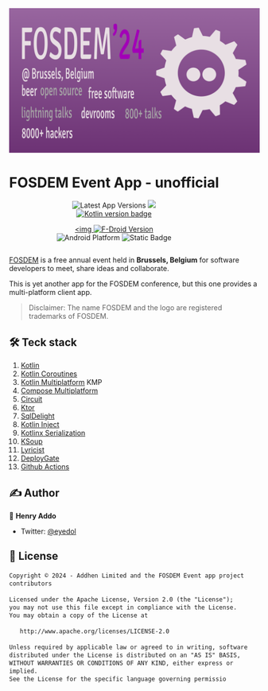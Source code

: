 <picture>
  <source media="(prefers-color-scheme: dark)" srcset="docs/assets/images/cover-dark.png">
  <source media="(prefers-color-scheme: light)" srcset="docs/assets/images/cover-light.png">
  <img alt="app-cover-readme-file" src="docs/assets/images/cover-dark.png">
</picture>


<div style="display: inline-block"  align="center">
	<h1>FOSDEM Event App - unofficial</h1>
	<p>
		<img src="https://img.shields.io/github/v/release/eyedol/fosdem?style=flat" alt="Latest App Versions">
  		<a href="https://f-droid.org/en/packages/com.addhen.fosdem.android.app">
<img src="https://img.shields.io/f-droid/v/com.addhen.fosdem.android.app?style=flat" />
</a>
<br />
<a href="https://kotlinlang.org">
<img alt="Kotlin version badge" src="https://img.shields.io/badge/dynamic/toml?url=https://raw.githubusercontent.com/eyedol/fosdem/trunk/gradle/libs.versions.toml&query=versions.kotlin&style=flat&logo=kotlin&label=Kotlin">
</a>

<a href="https://f-droid.org/en/packages/com.addhen.fosdem.android.app/"><img <img alt="F-Droid Version" src="https://img.shields.io/f-droid/v/com.addhen.fosdem.android.app">
</a>
<br />
<img alt="Android Platform" src="https://img.shields.io/badge/platform-android-6EDB8D?style=flat">
<img alt="Static Badge" src="https://img.shields.io/badge/platform-desktop-DB413D?style=flat">

</div>

[FOSDEM](https://fosdem.org/) is a free annual event held in **Brussels, Belgium** for software developers to meet, share ideas and collaborate.

This is yet another app for the FOSDEM conference, but this one provides a multi-platform client app.

> Disclaimer: The name FOSDEM and the logo are registered trademarks of FOSDEM.


## 🛠️ Teck stack
1. [Kotlin](https://kotlinlang.org/)
2. [Kotlin Coroutines](https://kotlinlang.org/docs/coroutines-overview.html)
3. [Kotlin Multiplatform](https://kotlinlang.org/docs/multiplatform.html) KMP
4. [Compose Multiplatform](https://www.jetbrains.com/lp/compose-multiplatform/)
5. [Circuit](https://slackhq.github.io/circuit/)
6. [Ktor](https://ktor.io/)
7. [SqlDelight](https://cashapp.github.io/sqldelight/2.0.1/)
8. [Kotlin Inject](https://github.com/evant/kotlin-inject)
9. [Kotlinx Serialization](https://kotlinlang.org/docs/serialization.html)
10. [KSoup](https://github.com/MohamedRejeb/Ksoup)
11. [Lyricist](https://github.com/adrielcafe/lyricist)
12. [DeployGate](https://deploygate.com)
13. [Github Actions](https://docs.github.com/en/actions)

## ✍️ Author

👤 **Henry Addo**

* Twitter: <a href="https://twitter.com/eyedol" target="_blank">@eyedol</a>

## 📝 License

```
Copyright © 2024 - Addhen Limited and the FOSDEM Event app project contributors

Licensed under the Apache License, Version 2.0 (the "License");
you may not use this file except in compliance with the License.
You may obtain a copy of the License at

   http://www.apache.org/licenses/LICENSE-2.0

Unless required by applicable law or agreed to in writing, software
distributed under the License is distributed on an "AS IS" BASIS,
WITHOUT WARRANTIES OR CONDITIONS OF ANY KIND, either express or implied.
See the License for the specific language governing permissio
```